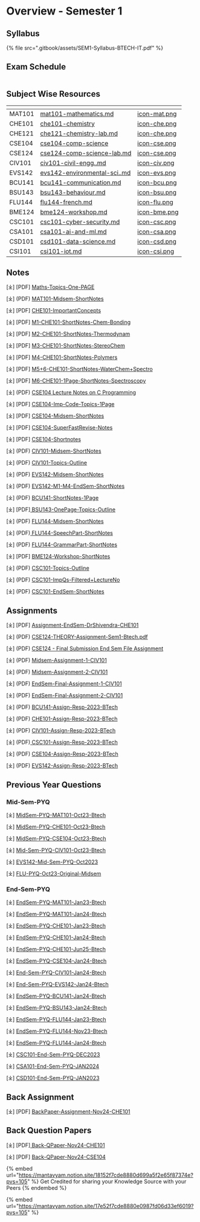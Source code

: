 # Overview - Semester 1

## Syllabus

{% file src=".gitbook/assets/SEM1-Syllabus-BTECH-IT.pdf" %}

## Exam Schedule

<figure><img src=".gitbook/assets/timeline-exam-y1s1-btech-vaultscapes.png" alt=""><figcaption></figcaption></figure>

## Subject Wise Resources

<table data-view="cards"><thead><tr><th></th><th data-type="content-ref"></th><th data-hidden data-card-cover data-type="files"></th></tr></thead><tbody><tr><td>MAT101</td><td><a href="mat101-mathematics.md">mat101-mathematics.md</a></td><td><a href=".gitbook/assets/icon-mat.png">icon-mat.png</a></td></tr><tr><td>CHE101</td><td><a href="che101-chemistry/">che101-chemistry</a></td><td><a href=".gitbook/assets/icon-che.png">icon-che.png</a></td></tr><tr><td>CHE121</td><td><a href="che101-chemistry/che121-chemistry-lab.md">che121-chemistry-lab.md</a></td><td><a href=".gitbook/assets/icon-che.png">icon-che.png</a></td></tr><tr><td>CSE104</td><td><a href="cse104-comp-science/">cse104-comp-science</a></td><td><a href=".gitbook/assets/icon-cse.png">icon-cse.png</a></td></tr><tr><td>CSE124</td><td><a href="cse104-comp-science/cse124-comp-science-lab.md">cse124-comp-science-lab.md</a></td><td><a href=".gitbook/assets/icon-cse.png">icon-cse.png</a></td></tr><tr><td>CIV101</td><td><a href="civ101-civil-engg..md">civ101-civil-engg..md</a></td><td><a href=".gitbook/assets/icon-civ.png">icon-civ.png</a></td></tr><tr><td>EVS142</td><td><a href="evs142-environmental-sci..md">evs142-environmental-sci..md</a></td><td><a href=".gitbook/assets/icon-evs.png">icon-evs.png</a></td></tr><tr><td>BCU141</td><td><a href="bcu141-communication.md">bcu141-communication.md</a></td><td><a href=".gitbook/assets/icon-bcu.png">icon-bcu.png</a></td></tr><tr><td>BSU143</td><td><a href="bsu143-behaviour.md">bsu143-behaviour.md</a></td><td><a href=".gitbook/assets/icon-bsu.png">icon-bsu.png</a></td></tr><tr><td>FLU144</td><td><a href="flu144-french.md">flu144-french.md</a></td><td><a href=".gitbook/assets/icon-flu.png">icon-flu.png</a></td></tr><tr><td>BME124</td><td><a href="bme124-workshop.md">bme124-workshop.md</a></td><td><a href=".gitbook/assets/icon-bme.png">icon-bme.png</a></td></tr><tr><td>CSC101</td><td><a href="specialisation/csc101-cyber-security.md">csc101-cyber-security.md</a></td><td><a href=".gitbook/assets/icon-csc.png">icon-csc.png</a></td></tr><tr><td>CSA101</td><td><a href="specialisation/csa101-ai-and-ml.md">csa101-ai-and-ml.md</a></td><td><a href=".gitbook/assets/icon-csa.png">icon-csa.png</a></td></tr><tr><td>CSD101</td><td><a href="specialisation/csd101-data-science.md">csd101-data-science.md</a></td><td><a href=".gitbook/assets/icon-csd.png">icon-csd.png</a></td></tr><tr><td>CSI101</td><td><a href="specialisation/csi101-iot.md">csi101-iot.md</a></td><td><a href=".gitbook/assets/icon-csi.png">icon-csi.png</a></td></tr></tbody></table>

## Notes

\[⤓] \[PDF] [Maths-Topics-One-PAGE](https://drive.google.com/file/d/13kBhXStMgQOqmmvVK4oyYzqxwuOwC8lb/view?usp=drive_link)

\[⤓] (PDF) [MAT101-Midsem-ShortNotes](https://drive.google.com/file/d/1hinI1cPMg_1XoCahUkQ3Jd00zof_TyjK/view?usp=drive_link)

\[⤓] \[PDF] [CHE101-ImportantConcepts](https://drive.google.com/file/d/1kSFLZZQVW9XlzTM3PaO53VQ4TLXlvSr3/view?usp=drive_link)

\[⤓] \[PDF] [M1-CHE101-ShortNotes-Chem-Bonding](https://drive.google.com/file/d/1St9sjwgBc4Nw1GBQa66TGNfm2MKpSwQB/view?usp=drive_link)

\[⤓] \[PDF] [M2-CHE101-ShortNotes-Thermodynam](https://drive.google.com/file/d/1Z2AR3ZHrvifDW655luXnzATIT7KBVjH2/view?usp=drive_link)

\[⤓] \[PDF] [M3-CHE101-ShortNotes-StereoChem](https://drive.google.com/file/d/1Ujk3SqhW49sY6aZKnMqjFqNRucDK5OY0/view?usp=drive_link)

\[⤓] \[PDF] [M4-CHE101-ShortNotes-Polymers](https://drive.google.com/file/d/1uJOl6M_2ScP3ICvCVHdxrJP7Rw5QhEu7/view?usp=drive_link)

\[⤓] \[PDF] [M5+6-CHE101-ShortNotes-WaterChem+Spectro](https://drive.google.com/file/d/1IgcRMEAJexFUQjnTwY-g23JQVyp_gX9s/view?usp=drive_link)

\[⤓] \[PDF] [M6-CHE101-1Page-ShortNotes-Spectroscopy](https://drive.google.com/file/d/1szrfLK7t2WCAsbjbmREi2lHNdSy7R1wE/view?usp=drive_link)

\[⤓] (PDF) [CSE104 Lecture Notes on C Programming](https://drive.google.com/file/d/1jQosuclvfHczGwY1dCHbG0O0-nhozsPN/view?usp=drive_link)

\[⤓] \[PDF] [CSE104-Imp-Code-Topics-1Page](https://drive.google.com/file/d/184oyo9fwS43u37CgqEbfggj8zM188quE/view?usp=drive_link)

\[⤓] \[PDF] [CSE104-Midsem-ShortNotes](https://drive.google.com/file/d/1zKWqv5fL7Kb1cejb3JRGQ1QGcESVxQyo/view?usp=drive_link)

\[⤓] \[PDF] [CSE104-SuperFastRevise-Notes](https://drive.google.com/file/d/1xmDDsoAySFJStV_n_JXHJrckiQwrOYgY/view?usp=drive_link)

\[⤓] \[PDF] [CSE104-Shortnotes](https://drive.google.com/file/d/1O6meRPYAZLRLMwajiIC-dPb1LovhE-9r/view?usp=drive_link)

\[⤓] (PDF) [CIV101-Midsem-ShortNotes](https://drive.google.com/file/d/1TqgmaQdo9zc30a2zspcM7i-HdetaSPD1/view?usp=drive_link)

\[⤓] (PDF) [CIV101-Topics-Outline](https://drive.google.com/file/d/1oEFOltiIC95uPJnLEjvhB03SkX7umr0U/view?usp=drive_link)

\[⤓] (PDF) [EVS142-Midsem-ShortNotes](https://drive.google.com/file/d/1Zgatbx5PQ4hi0KDrWq27J3eMdcKLOghn/view?usp=drive_link)

\[⤓] (PDF) [EVS142-M1-M4-EndSem-ShortNotes](https://drive.google.com/file/d/1gldpDX2Tz6kyc_YY-56fWWQHyI7sqpgm/view?usp=drive_link)

\[⤓] (PDF) [BCU141-ShortNotes-1Page](https://drive.google.com/file/d/16AZbG-5N4Fi0rbYTzBZsD9_6ggeJyxPz/view?usp=drive_link)

\[⤓] \[PDF][ BSU143-OnePage-Topics-Outline](https://drive.google.com/file/d/1JUdTGCxZgRntth0DdoI-AfsvISMAG1tO/view?usp=drive_link)

\[⤓] (PDF) [FLU144-Midsem-ShortNotes](https://drive.google.com/file/d/1yEvFM4JHznQSSsMpAJUTNKaLZhwsQk5V/view?usp=drive_link)

\[⤓] (PDF)[ FLU144-SpeechPart-ShortNotes](https://drive.google.com/file/d/1roQIY3UqnpAcAJ4vrXuZkTm_ycorU06-/view?usp=drive_link)

\[⤓] (PDF) [FLU144-GrammarPart-ShortNotes](https://drive.google.com/file/d/1b14d2kEwOc6-PaUb11x1BP2INUaFcNAO/view?usp=drive_link)

\[⤓] \[PDF] [BME124-Workshop-ShortNotes](https://drive.google.com/file/d/1TYDcItk4bQyngZEjJTItrUsxIEeK0j7G/view?usp=drive_link)

\[⤓] (PDF) [CSC101-Topics-Outline](https://drive.google.com/file/d/1xcyX1N8mBMkZ2IXktpZRWFRU2nhLINAj/view?usp=drive_link)

\[⤓] (PDF) [CSC101-ImpQs-Filtered+LectureNo](https://drive.google.com/file/d/1c8jnQK7Bhc-ZOlWmYzsn6KE13yG9jnyU/view?usp=drive_link)

\[⤓] (PDF) [CSC101-EndSem-ShortNotes](https://drive.google.com/file/d/1RvnMzQLr38DG6LQ9cJ1RSA0VUZp9hFIP/view?usp=drive_link)

## Assignments

\[⤓] \[PDF] [Assignment-EndSem-DrShivendra-CHE101](https://drive.google.com/file/d/1y-xKGEWA8gYxcKD9fNIeKuohxTYEvj9h/view?usp=drive_link)

\[⤓] (PDF) [CSE124-THEORY-Assignment-Sem1-Btech.pdf](https://drive.google.com/file/d/1h-sAbQ3Tn2H0BuJS6wUYuRQmvWpgPEm9/view?usp=drive_link)

\[⤓] (PDF) [CSE124 - Final Submission End Sem File Assignment](https://drive.google.com/file/d/1UhiU2aQz3MKnLkgenojnhaorAQscJXpD/view?usp=drive_link)

\[⤓] (PDF) [Midsem-Assignment-1-CIV101](https://drive.google.com/file/d/1oZLl2JALpRNOL6XMDHXNgXrAuz9Zr0qG/view?usp=drive_link)

\[⤓] (PDF) [Midsem-Assignment-2-CIV101](https://drive.google.com/file/d/1DNF3JhJJ4B1ZaJkThzBjjvJNuKmxQxTT/view?usp=drive_link)

\[⤓] (PDF) [EndSem-Final-Assignment-1-CIV101](https://drive.google.com/file/d/1NF2WPTNPqJybMIT8YLe8zTA7gK4HHj1B/view?usp=drive_link)

\[⤓] (PDF) [EndSem-Final-Assignment-2-CIV101](https://drive.google.com/file/d/1IJ2QxpR49dzE8DLFVGZ0dY1tjk_Q2H0J/view?usp=drive_link)

\[⤓] (PDF) [BCU141-Assign-Resp-2023-BTech](https://drive.google.com/file/d/1wDj3sJ1qqQAEy8laobwVivR6Ok8iaLm5/view?usp=drive_link)

\[⤓] (PDF) [CHE101-Assign-Resp-2023-BTech](https://drive.google.com/file/d/1OayNj5pGep1708RaPGaGTdSNwLMC22xV/view?usp=drive_link)

\[⤓] (PDF) [CIV101-Assign-Resp-2023-BTech](https://drive.google.com/file/d/1lnAA04lmhidkdTLeFfk6bsvFdKcH9rjf/view?usp=drive_link)

\[⤓] (PDF)[ CSC101-Assign-Resp-2023-BTech](https://drive.google.com/file/d/19oTOMw-3kmZwlg4wOAX0bB7iDXhfnSAI/view?usp=drive_link)

\[⤓] (PDF) [CSE104-Assign-Resp-2023-BTech](https://drive.google.com/file/d/1vE_iTBcSDO3WyFLiXbANJV4qTcdF6rq_/view?usp=drive_link)

\[⤓] (PDF) [EVS142-Assign-Resp-2023-BTech](https://drive.google.com/file/d/1hzzZBvhV6XCUPAk_-5banhay5CKY4z1Z/view?usp=drive_link)

## Previous Year Questions

### Mid-Sem-PYQ

\[⤓] [MidSem-PYQ-MAT101-Oct23-Btech](https://drive.google.com/file/d/1JzKonlRSMQaZG_4do6--cAI88sqvm-F2/view?usp=drive_link)

\[⤓] [MidSem-PYQ-CHE101-Oct23-Btech](https://drive.google.com/file/d/1K6IJw-AKF7U2BxNUBqoVT9AFZ1wgci-Q/view?usp=drive_link)

\[⤓] [MidSem-PYQ-CSE104-Oct23-Btech](https://drive.google.com/file/d/13KCGaG2EyC4GYDuuR6DDw7VJWYwtc4q9/view?usp=drive_link)

\[⤓] [Mid-Sem-PYQ-CIV101-Oct23-Btech](https://drive.google.com/file/d/10v6ht93OL6KntlM7cj39wevV9I-FFpa8/view?usp=drive_link)

\[⤓] [EVS142-Mid-Sem-PYQ-Oct2023](https://drive.google.com/file/d/11jCnO2fAMx45yw3hYNikXAQsM8TIo4Fp/view?usp=drive_link)

\[⤓] [FLU-PYQ-Oct23-Original-Midsem](https://drive.google.com/file/d/1CvlkoTb5vbvFSH0veeRbDsfgUfJx4-C4/view?usp=drive_link)

### End-Sem-PYQ

\[⤓] [EndSem-PYQ-MAT101-Jan23-Btech](https://drive.google.com/file/d/1JLjpuWPRkI1IjLDRui4b8UCk099J8rW-/view?usp=drive_link)&#x20;

\[⤓] [EndSem-PYQ-MAT101-Jan24-Btech ](https://drive.google.com/file/d/1bH8mnyGaVurAvbDqDK6hRzB0l2BR1Oyd/view?usp=drive_link)

\[⤓] [EndSem-PYQ-CHE101-Jan23-Btech](https://drive.google.com/file/d/1EEjQ9WBKbXe_XA5IEFZuqGFoEIrBtP-4/view?usp=drive_link)&#x20;

\[⤓] [EndSem-PYQ-CHE101-Jan24-Btech](https://drive.google.com/file/d/1KygNQF40xNW8Kaathp37X3Y0VXowXfdN/view?usp=drive_link)&#x20;

\[⤓] [EndSem-PYQ-CHE101-Jun25-Btech](https://drive.google.com/file/d/1xcaY9s7hUJKVF4RtDNkIYQvM0lwwOrpg/view?usp=drive_link)

\[⤓] [EndSem-PYQ-CSE104-Jan24-Btech](https://drive.google.com/file/d/1b3h-A5TyzEnviqzk_4e4_1g6ofINF-IR/view?usp=drive_link)&#x20;

\[⤓] [End-Sem-PYQ-CIV101-Jan24-Btech](https://drive.google.com/file/d/1D40YAXs7mieFgRpTVoHcawRLZZq9He2o/view?usp=drive_link)

\[⤓] [End-Sem-PYQ-EVS142-Jan24-Btech ](https://drive.google.com/file/d/1iltEzwISZxNTXcb0AwRkhGWDNZPS1B-x/view?usp=drive_link)

\[⤓] [EndSem-PYQ-BCU141-Jan24-Btech ](https://drive.google.com/file/d/17-bUKm3eisOgpnkygXiL9yEZBQPwVJNs/view?usp=drive_link)

\[⤓] [EndSem-PYQ-BSU143-Jan24-Btech](https://drive.google.com/file/d/1nc43HVIki2UfZpjV9R_yUWSzFSSijYCS/view?usp=drive_link)

\[⤓] [EndSem-PYQ-FLU144-Jan23-Btech](https://drive.google.com/file/d/1fVSny8eLTXQgb94MX69EmjE75teiXncH/view?usp=drive_link)

\[⤓] [EndSem-PYQ-FLU144-Nov23-Btech](https://drive.google.com/file/d/1Y3gNSST561BribxLQ6xeDnSTOV-A0McP/view?usp=drive_link)

\[⤓] [EndSem-PYQ-FLU144-Jan24-Btech](https://drive.google.com/file/d/1ker2mVS5qN4z7mryTwWMZwJldPb5HkUY/view?usp=drive_link)&#x20;

\[⤓] [CSC101-End-Sem-PYQ-DEC2023](https://drive.google.com/file/d/1VnV5AiNaZvkgIF_urxKhlXBK_iZB5i3k/view?usp=drive_link)&#x20;

\[⤓] [CSA101-End-Sem-PYQ-JAN2024 ](https://drive.google.com/file/d/1Ccxk2lk1_w0z4KiuuJmbl2D5Vl6ZT6h7/view?usp=drive_link)

\[⤓] [CSD101-End-Sem-PYQ-JAN2023](https://drive.google.com/file/d/1t82D7YRac0LXkTpSgKHfcLvie_kKQYNx/view?usp=drive_link)&#x20;

## Back Assignment

\[⤓] \[PDF] [BackPaper-Assignment-Nov24-CHE101](https://drive.google.com/file/d/1FP5DLmogl1GtV78NnXZpoOh1shqKwWmW/view?usp=drive_link)

## Back Question Papers

\[⤓] \[PDF][ Back-QPaper-Nov24-CHE101](https://drive.google.com/file/d/13_mslOhgFzRmCMahSb1E5voMK7KsWtbA/view?usp=drive_link)

\[⤓] \[PDF] [Back-QPaper-Nov24-CSE104](https://drive.google.com/file/d/15PZSkr3wYiaienEZzz3NFYv4FBjldsue/view?usp=drive_link)

{% embed url="https://mantavyam.notion.site/18152f7cde8880d699a5f2e65f87374e?pvs=105" %}
Get Credited for sharing your Knowledge Source with your Peers
{% endembed %}

{% embed url="https://mantavyam.notion.site/17e52f7cde8880e0987fd06d33ef6019?pvs=105" %}
